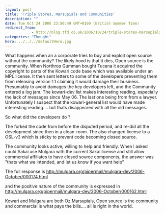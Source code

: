 ```yaml
---
layout: post
title: 'Triple Stores, Marsupials and Communities'
description: ""
date: Tue Oct 24 2006 23:56:49 GMT+0100 (British Summer Time)
redirect_from: 
            - http://blog.tfd.co.uk/2006/10/24/triple-stores-marsupials-and-communities/
categories: "Thought"
hero: ../../../defaultHero.jpg
---
```

What happens when an a corporate tries to buy and exploit open source without the community? The likely hood is that it dies, Open source is the community. When Northrop Gumman bought Tucana it acquired the copyright to parts of the Kowari code base which was available under an MPL license. It then sent letters to some of the developers preventing them from releasing version 1.1 claiming it would damage their business. Presumably to avoid damages the key developers left, and the Community entered a log jam. The kowari-dev list makes interesting reading, especially the lack of messages since May 06. The last one being from from a lawyer. Unfortunately I suspect that the kowari-general list would have made interesting reading.... but thats disappeared with all the old messages.

So what did the developers do ?

The forked the code from before the disputed period, and re-did all the development since then in a clean-room. The also changed license to a OSL-v3 which is sticky to prevent code becoming closed source.

The community looks active, willing to help and friendly. When I asked could Sakai use Mulgara with the current Sakai license and still allow commercial affiliates to have closed source components, the answer was "thats what we intended, and let us know if you want help"

The full response is http://mulgara.org/pipermail/mulgara-dev/2006-October/000174.html

and the positive nature of the community is expressed in http://mulgara.org/pipermail/mulgara-dev/2006-October/000162.html

Kowari and Mulgara are both Oz Marsupials, Open source is the community and commercial is what pays the bills.... all is right in the world.
